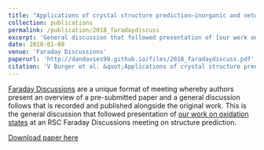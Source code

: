 ```yaml
---
title: "Applications of crystal structure prediction–inorganic and network structures: general discussion"
collection: publications
permalink: /publication/2018_faradaydiscuss
excerpt: 'General discussion that followed presentation of [our work on oxidation states](https://dandavies99.github.com/publication/2018_faradaydiscuss2) at an RSC Faraday Discussions meeting on structure prediction.'
date: 2018-01-08
venue: 'Faraday Discussions'
paperurl: 'http://dandavies99.github.io/files/2018_faradaydiscuss.pdf'
citation: 'V Burger et al. &quot;Applications of crystal structure prediction–inorganic and network structures: general discussion.&quot; <i>Faraday Discuss.</i>, 211 (2018).'
---
```

[Faraday Discussions](https://www.rsc.org/journals-books-databases/about-journals/faraday-discussions/) are a unique format of meeting whereby authors present an overview of a pre-submitted paper and a general discussion follows that is recorded and published alongside the original work. This is the general discussion that followed presentation of [our work on oxidation states](https://dandavies99.github.com/publication/2018_faradaydiscuss2) at an RSC Faraday Discussions meeting on structure prediction.

[Download paper here](http://dandavies99.github.io/files/2018_faradaydiscuss.pdf)

